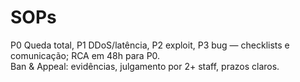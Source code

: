 # SOPs
P0 Queda total, P1 DDoS/latência, P2 exploit, P3 bug — checklists e comunicação; RCA em 48h para P0.  
Ban & Appeal: evidências, julgamento por 2+ staff, prazos claros.
